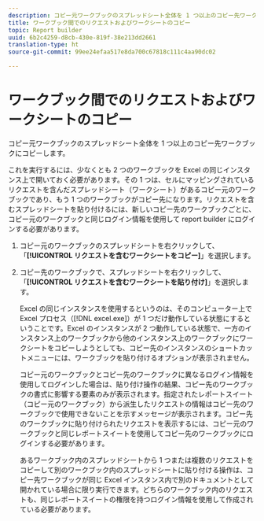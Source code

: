 ```yaml
---
description: コピー元ワークブックのスプレッドシート全体を 1 つ以上のコピー先ワークブックにコピーします。
title: ワークブック間でのリクエストおよびワークシートのコピー
topic: Report builder
uuid: 6b2c4259-d8cb-430e-819f-38e213dd2661
translation-type: ht
source-git-commit: 99ee24efaa517e8da700c67818c111c4aa90dc02

---
```



# ワークブック間でのリクエストおよびワークシートのコピー

コピー元ワークブックのスプレッドシート全体を 1 つ以上のコピー先ワークブックにコピーします。

これを実行するには、少なくとも 2 つのワークブックを Excel の同じインスタンス上で開いておく必要があります。その 1 つは、セルにマッピングされているリクエストを含んだスプレッドシート（ワークシート）があるコピー元のワークブックであり、もう 1 つのワークブックがコピー先になります。リクエストを含むスプレッドシートを貼り付けるには、新しいコピー先のワークブックごとに、コピー元のワークブックと同じログイン情報を使用して   report builder にログインする必要があります。
1. コピー元のワークブックのスプレッドシートを右クリックして、「**[!UICONTROL リクエストを含むワークシートをコピー]**」を選択します。
1. コピー先のワークブックで、スプレッドシートを右クリックして、「**[!UICONTROL リクエストを含むワークシートを貼り付け]**」を選択します。

   Excel の同じインスタンスを使用するというのは、そのコンピューター上で Excel プロセス（[!DNL excel.exe]）が 1 つだけ動作している状態にするということです。Excel のインスタンスが 2 つ動作している状態で、一方のインスタンス上のワークブックから他のインスタンス上のワークブックにワークシートをコピーしようとしても、コピー先のインスタンスのショートカットメニューには、ワークブックを貼り付けるオプションが表示されません。

   コピー元のワークブックとコピー先のワークブックに異なるログイン情報を使用してログインした場合は、貼り付け操作の結果、コピー先のワークブックの書式に影響する要素のみが表示されます。指定されたレポートスイート（コピー元のワークブック）から派生したリクエストの情報はコピー先のワークブックで使用できないことを示すメッセージが表示されます。コピー先のワークブックに貼り付けられたリクエストを表示するには、コピー元のワークブックと同じレポートスイートを使用してコピー先のワークブックにログインする必要があります。

   あるワークブック内のスプレッドシートから 1 つまたは複数のリクエストをコピーして別のワークブック内のスプレッドシートに貼り付ける操作は、コピー先ワークブックが同じ Excel インスタンス内で別のドキュメントとして開かれている場合に限り実行できます。どちらのワークブック内のリクエストも、同じレポートスイートの権限を持つログイン情報を使用して作成されている必要があります。
